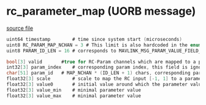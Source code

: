 # rc_parameter_map (UORB message)
        


[source file](https://github.com/PX4/PX4-Autopilot/blob/master/msg/rc_parameter_map.msg)

```c
uint64 timestamp		# time since system start (microseconds)
uint8 RC_PARAM_MAP_NCHAN = 3 # This limit is also hardcoded in the enum RC_CHANNELS_FUNCTION in rc_channels.h
uint8 PARAM_ID_LEN = 16 # corresponds to MAVLINK_MSG_PARAM_VALUE_FIELD_PARAM_ID_LEN

bool[3] valid		#true for RC-Param channels which are mapped to a param
int32[3] param_index	# corresponding param index, this field is ignored if set to -1, in this case param_id will be used
char[51] param_id	# MAP_NCHAN * (ID_LEN + 1) chars, corresponding param id, null terminated
float32[3] scale		# scale to map the RC input [-1, 1] to a parameter value
float32[3] value0		# initial value around which the parameter value is changed
float32[3] value_min	# minimal parameter value
float32[3] value_max	# minimal parameter value

```

